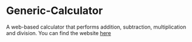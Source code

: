 # Generic-Calculator
A web-based calculator that performs addition, subtraction, multiplication and division.
You can find the website [here](https://chrischristakis.github.io/Generic-Calculator/)

